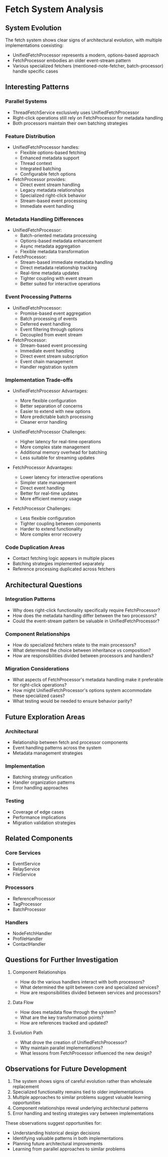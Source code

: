 # Fetch System Analysis

## System Evolution

The fetch system shows clear signs of architectural evolution, with multiple implementations coexisting:

- UnifiedFetchProcessor represents a modern, options-based approach
- FetchProcessor embodies an older event-stream pattern
- Various specialized fetchers (mentioned-note-fetcher, batch-processor) handle specific cases

## Interesting Patterns

### Parallel Systems
- ThreadFetchService exclusively uses UnifiedFetchProcessor
- Right-click operations still rely on FetchProcessor for metadata handling
- Both processors maintain their own batching strategies

### Feature Distribution
- UnifiedFetchProcessor handles:
  - Flexible options-based fetching
  - Enhanced metadata support
  - Thread context
  - Integrated batching
  - Configurable fetch options
- FetchProcessor provides:
  - Direct event stream handling
  - Legacy metadata relationships
  - Specialized right-click behavior
  - Stream-based event processing
  - Immediate event handling

### Metadata Handling Differences
- UnifiedFetchProcessor:
  - Batch-oriented metadata processing
  - Options-based metadata enhancement
  - Async metadata aggregation
  - Flexible metadata transformation
- FetchProcessor:
  - Stream-based immediate metadata handling
  - Direct metadata relationship tracking
  - Real-time metadata updates
  - Tighter coupling with event stream
  - Better suited for interactive operations

### Event Processing Patterns
- UnifiedFetchProcessor:
  - Promise-based event aggregation
  - Batch processing of events
  - Deferred event handling
  - Event filtering through options
  - Decoupled from event stream
- FetchProcessor:
  - Stream-based event processing
  - Immediate event handling
  - Direct event stream subscription
  - Event chain management
  - Handler registration system

### Implementation Trade-offs
- UnifiedFetchProcessor Advantages:
  - More flexible configuration
  - Better separation of concerns
  - Easier to extend with new options
  - More predictable batch processing
  - Cleaner error handling
- UnifiedFetchProcessor Challenges:
  - Higher latency for real-time operations
  - More complex state management
  - Additional memory overhead for batching
  - Less suitable for streaming updates

- FetchProcessor Advantages:
  - Lower latency for interactive operations
  - Simpler state management
  - Direct event handling
  - Better for real-time updates
  - More efficient memory usage
- FetchProcessor Challenges:
  - Less flexible configuration
  - Tighter coupling between components
  - Harder to extend functionality
  - More complex error recovery

### Code Duplication Areas
- Contact fetching logic appears in multiple places
- Batching strategies implemented separately
- Reference processing duplicated across fetchers

## Architectural Questions

### Integration Patterns
- Why does right-click functionality specifically require FetchProcessor?
- How does the metadata handling differ between the two processors?
- Could the event-stream pattern be valuable in UnifiedFetchProcessor?

### Component Relationships
- How do specialized fetchers relate to the main processors?
- What determined the choice between inheritance vs composition?
- How are responsibilities divided between processors and handlers?

### Migration Considerations
- What aspects of FetchProcessor's metadata handling make it preferable for right-click operations?
- How might UnifiedFetchProcessor's options system accommodate these specialized cases?
- What testing would be needed to ensure behavior parity?

## Future Exploration Areas

### Architectural
- Relationship between fetch and processor components
- Event handling patterns across the system
- Metadata management strategies

### Implementation
- Batching strategy unification
- Handler organization patterns
- Error handling approaches

### Testing
- Coverage of edge cases
- Performance implications
- Migration validation strategies

## Related Components

### Core Services
- EventService
- RelayService
- FileService

### Processors
- ReferenceProcessor
- TagProcessor
- BatchProcessor

### Handlers
- NodeFetchHandler
- ProfileHandler
- ContactHandler

## Questions for Further Investigation

1. Component Relationships
   - How do the various handlers interact with both processors?
   - What determined the split between core and specialized services?
   - How are responsibilities divided between services and processors?

2. Data Flow
   - How does metadata flow through the system?
   - What are the key transformation points?
   - How are references tracked and updated?

3. Evolution Path
   - What drove the creation of UnifiedFetchProcessor?
   - Why maintain parallel implementations?
   - What lessons from FetchProcessor influenced the new design?

## Observations for Future Development

1. The system shows signs of careful evolution rather than wholesale replacement
2. Specialized functionality remains tied to older implementations
3. Multiple approaches to similar problems suggest valuable learning opportunities
4. Component relationships reveal underlying architectural patterns
5. Error handling and testing strategies vary between implementations

These observations suggest opportunities for:
- Understanding historical design decisions
- Identifying valuable patterns in both implementations
- Planning future architectural improvements
- Learning from parallel approaches to similar problems
